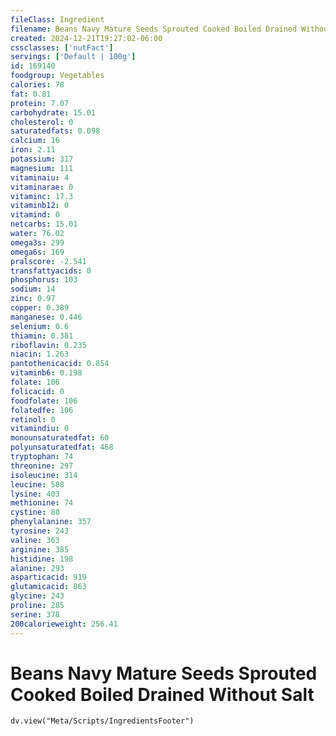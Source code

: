```yaml
---
fileClass: Ingredient
filename: Beans Navy Mature Seeds Sprouted Cooked Boiled Drained Without Salt
created: 2024-12-21T19:27:02-06:00
cssclasses: ['nutFact']
servings: ['Default | 100g']
id: 169140
foodgroup: Vegetables
calories: 78
fat: 0.81
protein: 7.07
carbohydrate: 15.01
cholesterol: 0
saturatedfats: 0.098
calcium: 16
iron: 2.11
potassium: 317
magnesium: 111
vitaminaiu: 4
vitaminarae: 0
vitaminc: 17.3
vitaminb12: 0
vitamind: 0
netcarbs: 15.01
water: 76.02
omega3s: 299
omega6s: 169
pralscore: -2.541
transfattyacids: 0
phosphorus: 103
sodium: 14
zinc: 0.97
copper: 0.389
manganese: 0.446
selenium: 0.6
thiamin: 0.381
riboflavin: 0.235
niacin: 1.263
pantothenicacid: 0.854
vitaminb6: 0.198
folate: 106
folicacid: 0
foodfolate: 106
folatedfe: 106
retinol: 0
vitamindiu: 0
monounsaturatedfat: 60
polyunsaturatedfat: 468
tryptophan: 74
threonine: 297
isoleucine: 314
leucine: 508
lysine: 403
methionine: 74
cystine: 80
phenylalanine: 357
tyrosine: 243
valine: 363
arginine: 385
histidine: 198
alanine: 293
asparticacid: 919
glutamicacid: 863
glycine: 243
proline: 285
serine: 378
200calorieweight: 256.41
---
```


# Beans Navy Mature Seeds Sprouted Cooked Boiled Drained Without Salt

```dataviewjs
dv.view("Meta/Scripts/IngredientsFooter")
```